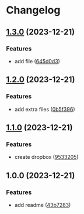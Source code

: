 # Changelog

## [1.3.0](https://github.com/solankiarpan/github-actions-hello/compare/v1.2.0...v1.3.0) (2023-12-21)


### Features

* add file ([645d0d3](https://github.com/solankiarpan/github-actions-hello/commit/645d0d3ea01caee6a7f9b532ba8f2d9590d98152))

## [1.2.0](https://github.com/solankiarpan/github-actions-hello/compare/v1.1.0...v1.2.0) (2023-12-21)


### Features

* add extra files ([0b5f396](https://github.com/solankiarpan/github-actions-hello/commit/0b5f396c9a75c6efb8d8ec134154a8939925a15f))

## [1.1.0](https://github.com/solankiarpan/github-actions-hello/compare/v1.0.0...v1.1.0) (2023-12-21)


### Features

* create dropbox ([9533205](https://github.com/solankiarpan/github-actions-hello/commit/953320590e40d165458be9f207d7bedfc68c0cda))

## 1.0.0 (2023-12-21)


### Features

* add readme ([43b7283](https://github.com/solankiarpan/github-actions-hello/commit/43b72831d02f168a8a52cdf548af438219fa2e9b))
